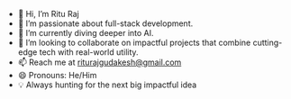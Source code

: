 - 👋 Hi, I’m Ritu Raj
- 👀 I’m passionate about full-stack development.  
- 🌱 I’m currently diving deeper into AI.
- 💞 I’m looking to collaborate on impactful projects that combine cutting-edge tech with real-world utility.  
- 📫 Reach me at riturajgudakesh@gmail.com
- 😄 Pronouns: He/Him  
- 💡 Always hunting for the next big impactful idea
